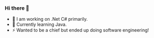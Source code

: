 ### Hi there 👋

- 🔭 I am working on .Net C# primarily.
- 🌱 Currently learning Java.
- ⚡ Wanted to be a chief but ended up doing software engineering!
